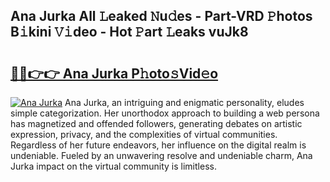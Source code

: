 ## Ana Jurka All 𝙻eaked 𝙽u𝚍es - Part-VRD 𝙿hotos B𝚒kini 𝚅𝚒deo - Hot 𝙿art 𝙻eaks vuJk8

# <h2><a href="http://ld1f48.urlbe.top/?page=Ana+Jurka">🔗🔗👉👉 Ana Jurka P𝚑oto𝚜Vid𝚎o</a></h2>

[![Ana Jurka](https://i.imgur.com/eBuTRDB.gif)](http://ld1f48.urlbe.top/?page=Ana+Jurka)
Ana Jurka, an intriguing and enigmatic personality, eludes simple categorization. Her unorthodox approach to building a web persona has magnetized and offended followers, generating debates on artistic expression, privacy, and the complexities of virtual communities. Regardless of her future endeavors, her influence on the digital realm is undeniable. Fueled by an unwavering resolve and undeniable charm, Ana Jurka impact on the virtual community is limitless.
